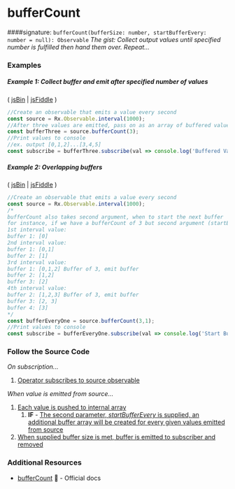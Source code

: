# bufferCount
####signature: `bufferCount(bufferSize: number, startBufferEvery: number = null): Observable`
*The gist: Collect output values until specified number is fulfilled then hand them over. Repeat...*


### Examples

##### Example 1: Collect buffer and emit after specified number of values

( [jsBin](http://jsbin.com/suveqaromu/1/edit?js,console) | [jsFiddle](https://jsfiddle.net/btroncone/ky9myc5b/) )

```js
//Create an observable that emits a value every second
const source = Rx.Observable.interval(1000);
//After three values are emitted, pass on as an array of buffered values
const bufferThree = source.bufferCount(3);
//Print values to console
//ex. output [0,1,2]...[3,4,5]
const subscribe = bufferThree.subscribe(val => console.log('Buffered Values:', val));
```

##### Example 2: Overlapping buffers

( [jsBin](http://jsbin.com/kiloxiraya/1/edit?js,console) | [jsFiddle](https://jsfiddle.net/btroncone/3c67qcz1/) )

```js
//Create an observable that emits a value every second
const source = Rx.Observable.interval(1000);
/*
bufferCount also takes second argument, when to start the next buffer
for instance, if we have a bufferCount of 3 but second argument (startBufferEvery) of 1:
1st interval value:
buffer 1: [0]
2nd interval value:
buffer 1: [0,1]
buffer 2: [1]
3rd interval value:
buffer 1: [0,1,2] Buffer of 3, emit buffer
buffer 2: [1,2]
buffer 3: [2]
4th interval value:
buffer 2: [1,2,3] Buffer of 3, emit buffer
buffer 3: [2, 3]
buffer 4: [3]
*/
const bufferEveryOne = source.bufferCount(3,1);
//Print values to console
const subscribe = bufferEveryOne.subscribe(val => console.log('Start Buffer Every 1:', val));
```

### Follow the Source Code
*On subscription...*

1. [Operator subscribes to source observable](https://github.com/ReactiveX/rxjs/blob/master/src/operator/bufferCount.ts#L59)

*When value is emitted from source...*

1. [Each value is pushed to internal array](https://github.com/ReactiveX/rxjs/blob/master/src/operator/bufferCount.ts#L91)
    1. **IF** - [The second parameter, *startBufferEvery* is supplied, an additional buffer array will be created for every given values emitted from source](https://github.com/ReactiveX/rxjs/blob/master/src/operator/bufferCount.ts#L85-L87)
2. [When supplied buffer size is met, buffer is emitted to subscriber and removed](https://github.com/ReactiveX/rxjs/blob/master/src/operator/bufferCount.ts#L92-L100)

### Additional Resources
* [bufferCount](http://reactivex.io/rxjs/class/es6/Observable.js~Observable.html#instance-method-bufferCount) :newspaper: - Official docs
